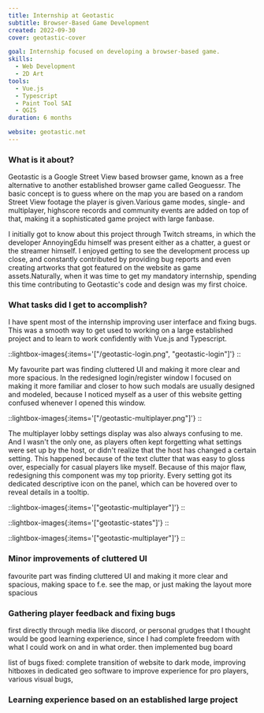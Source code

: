 ```yaml
---
title: Internship at Geotastic
subtitle: Browser-Based Game Development
created: 2022-09-30
cover: geotastic-cover

goal: Internship focused on developing a browser-based game.
skills:
  - Web Development
  - 2D Art
tools:
  - Vue.js
  - Typescript
  - Paint Tool SAI
  - QGIS
duration: 6 months

website: geotastic.net
---
```



### What is it about?

Geotastic is a Google Street View based browser game, known as a free alternative to another established browser game called Geoguessr. The basic concept is to guess where on the map you are based on a random Street View footage the player is given.Various game modes, single- and multiplayer, highscore records and community events are added on top of that, making it a sophisticated game project with large fanbase.

I initially got to know about this project through Twitch streams, in which the developer AnnoyingEdu himself was present either as a chatter, a guest or the streamer himself. I enjoyed getting to see the development process up close, and constantly contributed by providing bug reports and even creating artworks that got featured on the website as game assets.Naturally, when it was time to get my mandatory internship, spending this time contributing to Geotastic's code and design was my first choice.

### What tasks did I get to accomplish?

I have spent most of the internship improving user interface and fixing bugs. This was a smooth way to get used to working on a large established project and to learn to work confidently with Vue.js and Typescript.

::lightbox-images{:items='["/geotastic-login.png", "geotastic-login"]'}
::

My favourite part was finding cluttered UI and making it more clear and more spacious. In the redesigned login/register window I focused on making it more familiar and closer to how such modals are usually designed and modeled, because I noticed myself as a user of this website getting confused whenever I opened this window.

::lightbox-images{:items='["/geotastic-multiplayer.png"]'}
::

The multiplayer lobby settings display was also always confusing to me. And I wasn't the only one, as players often kept forgetting what settings were set up by the host, or didn't realize that the host has changed a certain setting. This happened because of the text clutter that was easy to gloss over, especially for casual players like myself. Because of this major flaw, redesigning this component was my top priority. Every setting got its dedicated descriptive icon on the panel, which can be hovered over to reveal details in a tooltip.

::lightbox-images{:items='["geotastic-multiplayer"]'}
::

::lightbox-images{:items='["geotastic-states"]'}
::


::lightbox-images{:items='["geotastic-multiplayer"]'}
::

### Minor improvements of cluttered UI

favourite part was finding cluttered UI and making it more clear and spacious, making space to f.e. see the map, or just making the layout more spacious

### Gathering player feedback and fixing bugs

first directly through media like discord, or personal grudges that I thought would be good learning experience, since I had complete freedom with what I could work on and in what order. then implemented bug board

list of bugs fixed: complete transition of website to dark mode, improving hitboxes in dedicated geo software to improve experience for pro players, various visual bugs, 

### Learning experience based on an established large project